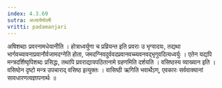 ```yaml
---
index: 4.3.69
sutra: अध्यायेष्वेवर्षेः
vritti: padamanjari
---
```


 अषिशब्दाः प्रवरनामधेयानीति । होत्राध्वर्युणा च प्रव्रियन्त इति प्रवराः उ भृग्वादयः, तद्यथा भार्गवच्यावनाप्रवानौर्वजामदग्नेति होता, जमदग्निवदुर्ववदप्रवानवच्च्यवनवद्भृगुवदित्यध्वर्युः । एतेन यद्यपि मन्त्रदर्शिष्वृपिशब्दः प्रसिद्धः, तथापि प्रवराद्यायपठितानामे ग्रहणमिति दर्शयति । वसिष्ठस्य व्याख्यान इति । वसिष्ठेन दृष्टो मन्त्र उपचाराद् वसिष्ठ इत्युक्तः । वासिष्ठी ऋगिति भवार्थेऽण्, एवकारः सर्ववाक्यानां सावधारणत्वज्ञापनार्थः ॥